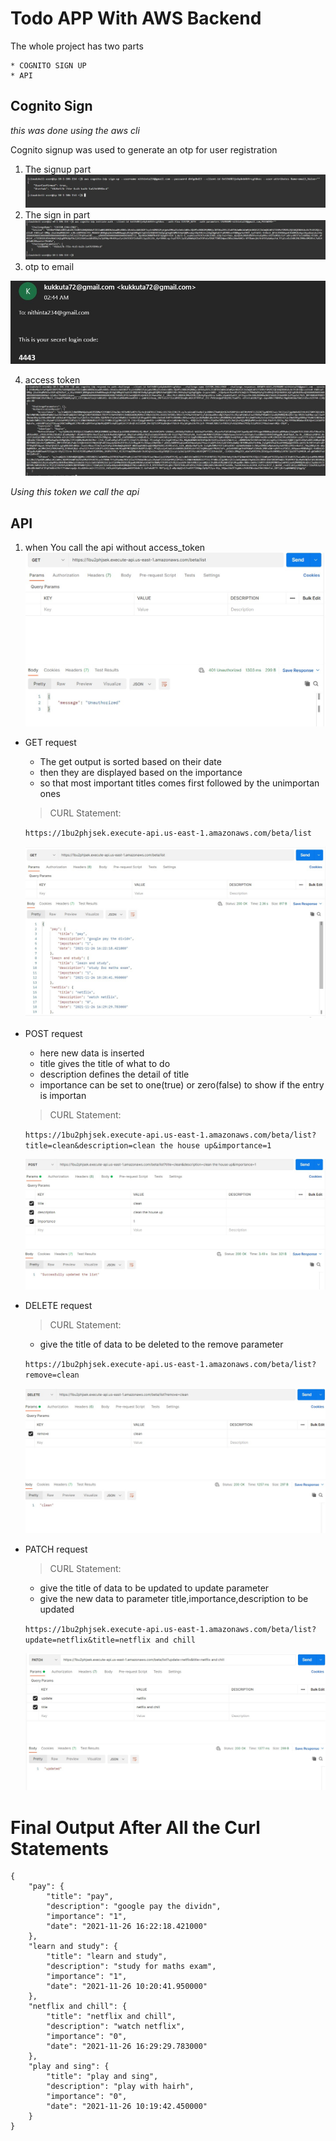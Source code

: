 # Todo APP With AWS Backend

The whole project has two parts
```
* COGNITO SIGN UP
* API
```
## Cognito Sign 
 *this was done using the aws cli*

 Cognito signup was used to generate an otp for user registration 

 1. The signup part
 ![image](./ximages/signup.jpg)
 2. The sign in part
 ![image](./ximages/sigin.jpg)
 3. otp to email

 ![image](./ximages/otp1.jpg)

 4. access token
 ![image](./ximages/accesstoken.jpg)

*Using this token we call the api*

## API

1. when You call the api without access_token
![image](./ximages/withoutaccess.jpg)


* GET request
    * The get output is sorted based on their date
    * then they are displayed based on the importance 
    * so that most important titles comes first followed by the unimportan ones
    >CURL Statement:
    
    ```https://1bu2phjsek.execute-api.us-east-1.amazonaws.com/beta/list```

    ![image](./ximages/getsucess.jpg)

* POST request
    * here new data is inserted 
    * title gives the title of what to do
    * description defines the detail of title
    * importance can be set to one(true) or zero(false) to show if the entry is importan
    >CURL Statement:
    
    ```https://1bu2phjsek.execute-api.us-east-1.amazonaws.com/beta/list?title=clean&description=clean the house up&importance=1```

    ![image](./ximages/postsucess.jpg)

* DELETE request
    >CURL Statement:

    * give the title of data to be deleted to the remove parameter
    
    ```https://1bu2phjsek.execute-api.us-east-1.amazonaws.com/beta/list?remove=clean```

    ![image](./ximages/deletesucess.jpg)

* PATCH request
    >CURL Statement:

    * give the title of data to be updated to update parameter
    * give the new data to parameter title,importance,description to be updated

    
    ```https://1bu2phjsek.execute-api.us-east-1.amazonaws.com/beta/list?update=netflix&title=netflix and chill```

    ![image](./ximages/patchsucess.jpg)

# Final Output After All the Curl Statements

```
{
    "pay": {
        "title": "pay",
        "description": "google pay the dividn",
        "importance": "1",
        "date": "2021-11-26 16:22:18.421000"
    },
    "learn and study": {
        "title": "learn and study",
        "description": "study for maths exam",
        "importance": "1",
        "date": "2021-11-26 10:20:41.950000"
    },
    "netflix and chill": {
        "title": "netflix and chill",
        "description": "watch netflix",
        "importance": "0",
        "date": "2021-11-26 16:29:29.783000"
    },
    "play and sing": {
        "title": "play and sing",
        "description": "play with hairh",
        "importance": "0",
        "date": "2021-11-26 10:19:42.450000"
    }
}

```






